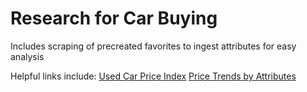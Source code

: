 # Research for Car Buying

Includes scraping of precreated favorites to ingest attributes for easy analysis

Helpful links include:
[Used Car Price Index](https://publish.manheim.com/en/services/consulting/used-vehicle-value-index.html)
[Price Trends by Attributes](https://www.cargurus.com/Cars/price-trends/)
